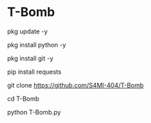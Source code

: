 # T-Bomb


pkg update -y

pkg install python -y

pkg install git -y

pip install requests

git clone https://github.com/S4MI-404/T-Bomb

cd T-Bomb

python T-Bomb.py
⠀
⠀
